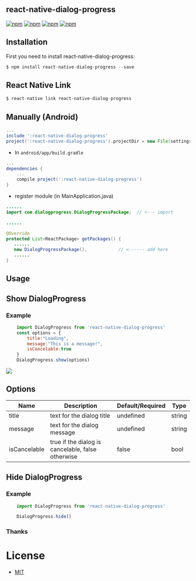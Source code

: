 ## react-native-dialog-progress
[![npm](https://img.shields.io/npm/dm/react-native-dialog-progress.svg)](https://github.com/cleandersonlobo/react-native-dialog-progress)
[![npm](https://img.shields.io/npm/dt/react-native-dialog-progress.svg)](https://github.com/cleandersonlobo/react-native-dialog-progress)
[![npm](https://img.shields.io/npm/v/react-native-dialog-progress.svg)](https://npmjs.org/package/react-native-dialog-progress)
[![npm](https://img.shields.io/npm/l/react-native-dialog-progress.svg)](https://github.com/cleandersonlobo/react-native-dialog-progress/blob/master/LICENSE)

## Installation 

First you need to install react-native-dialog-progress:

```javascript
$ npm install react-native-dialog-progress --save
```

## React Native Link 

```javascript
$ react-native link react-native-dialog-progress
```

## Manually (Android)
```gradle
...
include ':react-native-dialog-progress'
project(':react-native-dialog-progress').projectDir = new File(settingsDir, '../node_modules/react-native-dialog-progress/android')
```
* In `android/app/build.gradle`

```gradle
...
dependencies {
    ...
    compile project(':react-native-dialog-progress')
}
```

* register module (in MainApplication.java)

```java
......
import com.dialogprogress.DialogProgressPackage;  // <--- import

......

@Override
protected List<ReactPackage> getPackages() {
   ......
   new DialogProgressPackage(),            // <------ add here
   ......
}

```
## Usage

## Show DialogProgress

### Example
```javascript
    import DialogProgress from 'react-native-dialog-progress'
    const options = {
        title:"Loading",
        message:"This is a message!",
        isCancelable:true
    }
    DialogProgress.show(options)
```

![](https://raw.githubusercontent.com/cleandersonlobo/react-native-dialog-progress/master/example.gif)

## Options 
 Name | Description | Default/Required | Type
------|-------------|----------|-----------
title | text for the dialog title | undefined | string
message | text for the dialog message | undefined | string
isCancelable | true if the dialog is cancelable, false otherwise | false | bool

## Hide DialogProgress

### Example
```javascript 
    import DialogProgress from 'react-native-dialog-progress'

    DialogProgress.hide()
```

### Thanks

# License
- [MIT](LICENSE)



